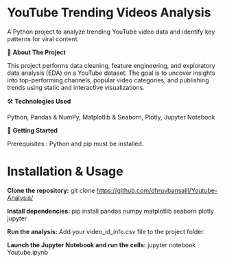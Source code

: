 # YouTube Trending Videos Analysis

A Python project to analyze trending YouTube video data and identify key patterns for viral content.

📖 **About The Project**

This project performs data cleaning, feature engineering, and exploratory data analysis (EDA) on a YouTube dataset. The goal is to uncover insights into top-performing channels, popular video categories, and publishing trends using static and interactive visualizations.

🛠️ **Technologies Used**

Python, Pandas & NumPy, Matplotlib & Seaborn, Plotly, Jupyter Notebook

🚀 **Getting Started**

Prerequisites : Python and pip must be installed.

# Installation & Usage
**Clone the repository:** git clone https://github.com/dhruvbansalll/Youtube-Analysis/

**Install dependencies:** pip install pandas numpy matplotlib seaborn plotly jupyter

**Run the analysis:** Add your video_id_info.csv file to the project folder.

**Launch the Jupyter Notebook and run the cells:** jupyter notebook Youtube.ipynb
